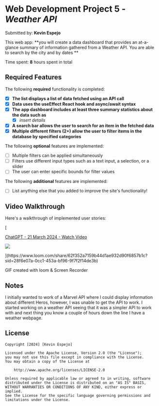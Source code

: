  
# Web Development Project 5 - *Weather API*
Submitted by: **Kevin Espejo**

This web app: **you will create a data dashboard that provides an at-a-glance summary of information gathered from a Weather API. You are able to search by the city and by dates 
**

Time spent: **8** hours spent in total

## Required Features

The following **required** functionality is completed:

- [x] **The list displays a list of data fetched using an API call**
- [x] **Data uses the useEffect React hook and async/await syntax**
- [x] **The app dashboard includes at least three summary statistics about the data such as**
  - [x] *insert details*
- [x] **A search bar allows the user to search for an item in the fetched data**
- [x] **Multiple different filters (2+) allow the user to filter items in the database by specified categories**

The following **optional** features are implemented:

- [ ] Multiple filters can be applied simultaneously
- [ ] Filters use different input types such as a text input, a selection, or a slider
- [ ] The user can enter specific bounds for filter values

The following **additional** features are implemented:

* [ ] List anything else that you added to improve the site's functionality!

## Video Walkthrough

Here's a walkthrough of implemented user stories:

[<div>
    <a href="https://www.loom.com/share/62f352a7159b44d1ae932d90f6857b1c">
      <p>ChatGPT - 21 March 2024 - Watch Video</p>
    </a>
    <a href="https://www.loom.com/share/62f352a7159b44d1ae932d90f6857b1c">
      <img style="max-width:300px;" src="null">
    </a>
  </div>](https://www.loom.com/share/62f352a7159b44d1ae932d90f6857b1c?sid=28f6e07a-0cc1-453a-bf96-9f7f2f14de3b)

<!-- Replace this with whatever GIF tool you used! -->
GIF created with loom & Screen Recorder 
<!-- Recommended tools:
[Kap](https://getkap.co/) for macOS
[ScreenToGif](https://www.screentogif.com/) for Windows
[peek](https://github.com/phw/peek) for Linux. -->

## Notes

I initially wanted to work of a Marvel API where I could display information about different Heros, however, I was unable to get the API to work. I started working on a weather API seeing that it was a simpler API to work with and next thing you know a couple of hours down the line I have a weather webpage. 

## License

    Copyright [2024] [Kevin Espejo]

    Licensed under the Apache License, Version 2.0 (the "License");
    you may not use this file except in compliance with the License.
    You may obtain a copy of the License at

        http://www.apache.org/licenses/LICENSE-2.0

    Unless required by applicable law or agreed to in writing, software
    distributed under the License is distributed on an "AS IS" BASIS,
    WITHOUT WARRANTIES OR CONDITIONS OF ANY KIND, either express or implied.
    See the License for the specific language governing permissions and
    limitations under the License.
